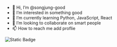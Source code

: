 - 👋 Hi, I’m @songjung-good
- 👀 I’m interested in something good
- 🌱 I’m currently learning Python, JavaScript, React
- 💞️ I’m looking to collaborate on smart people
- 📫 How to reach me add proflie

<!---
songjung-good/songjung-good is a ✨ special ✨ repository because its `README.md` (this file) appears on your GitHub profile.
You can click the Preview link to take a look at your changes.
--->

![Static Badge](https://img.shields.io/badge/:badgeContent)
